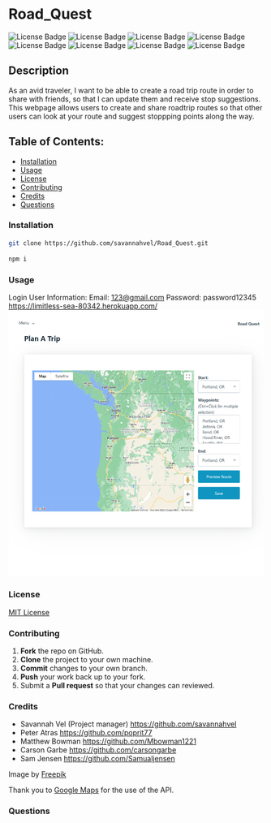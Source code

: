 # Road_Quest
![License Badge](https://shields.io/badge/license-MIT-green)
![License Badge](https://img.shields.io/badge/-Javascript-F7DF1E?logo=Javascript&syle=flat&logoColor=white)
![License Badge](https://img.shields.io/badge/-Express-000000?logo=express&style=flat&logoColor=white)
![License Badge](https://img.shields.io/badge/-Node.js-339933?logo=node.js&style=flat&logoColor=white)
![License Badge](https://img.shields.io/badge/-MySQL-4479A1?logo=mysql&syle=flat&logoColor=white)
![License Badge](https://img.shields.io/badge/-.ENV-ECD53F?logo=.env&syle=flat&logoColor=white)
![License Badge](https://img.shields.io/badge/-Sequelize-52B0E7?logo=sequelize&style=flat&logoColor=white)
![License Badge](https://img.shields.io/badge/-Handlebars.js-000000?logo=handlebars.js&style=flat&logoColor=white)
## Description
As an avid traveler, I want to be able to create a road trip route in order to share with friends, so that I can update them and receive stop suggestions. This webpage allows users to create and share roadtrip routes so that other users can look at your route and suggest stoppping points along the way.
## Table of Contents:
* [Installation](#installation)
* [Usage](#usage)
* [License](#license)
* [Contributing](#contributing)
* [Credits](#credits)
* [Questions](#questions)
### Installation
```bash
git clone https://github.com/savannahvel/Road_Quest.git
```
```bash
npm i
 ```
### Usage
Login User Information: 
Email: 123@gmail.com
Password: password12345
https://limitless-sea-80342.herokuapp.com/
![img](./assets/limitless-sea-80342.herokuapp.com_dashboard.png)
### License
[MIT License](https://opensource.org/licenses/MIT)
### Contributing
1. **Fork** the repo on GitHub.
2. **Clone** the project to your own machine.
3. **Commit** changes to your own branch.
4. **Push** your work back up to your fork.
5. Submit a **Pull request** so that your changes can reviewed.
### Credits
- Savannah Vel (Project manager) https://github.com/savannahvel
- Peter Atras https://github.com/poprit77
- Matthew Bowman https://github.com/Mbowman1221
- Carson Garbe https://github.com/carsongarbe
- Sam Jensen https://github.com/Samualjensen

Image by <a href="https://www.freepik.com/free-vector/flat-travel-background_3765285.htm#query=road%20trip&position=19&from_view=keyword&track=sph">Freepik</a>

Thank you to <a href="https://www.google.com/maps/">Google Maps</a> for the use of the API.
### Questions
